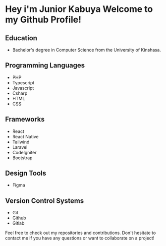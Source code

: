 # Hey i'm Junior Kabuya Welcome to my Github Profile!

## Education
- Bachelor's degree in Computer Science from the University of Kinshasa.

## Programming Languages
- PHP
- Typescript
- Javascript
- Csharp
- HTML
- CSS

## Frameworks
- React
- React Native
- Tailwind
- Laravel
- CodeIgniter
- Bootstrap

## Design Tools
- Figma

## Version Control Systems
- Git
- Github
- Gitlab

Feel free to check out my repositories and contributions. Don't hesitate to contact me if you have any questions or want to collaborate on a project!
